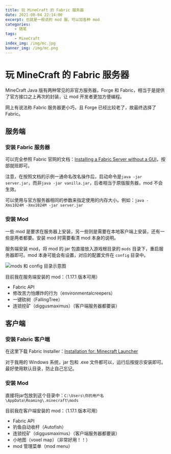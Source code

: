 ```yaml
---
title: 玩 MineCraft 的 Fabric 服务器
date: 2021-08-04 22:14:00
excerpt: 也就是一般说的 mod 服，可以加各种 mod
categories:
    - 随笔
tags:
    - MineCraft
index_img: /img/mc.jpg
banner_img: /img/mc.png
---
```


# 玩 MineCraft 的 Fabric 服务器

MineCraft Java 版有两种常见的非官方服务器，Forge 和 Fabric，相当于是提供了官方接口之上再次的封装，让 mod 开发者更加方便编程。

网上有说法称 Fabric 服务器更小巧，且 Forge 已经比较老了，故最终选择了 Fabric。

## 服务端

### 安装 Fabric 服务器

可以完全参照 Fabric 官网的文档：[Installing a Fabric Server without a GUI](https://fabricmc.net/wiki/player:tutorials:install_server)，按部就班即可。

注意，在按照文档的示例一通命名改名操作后，启动命令是`java -jar server.jar`，而非`java -jar vanilla.jar`，后者相当于原版服务器，mod 不会生效。

可以使用与官方服务器相同的参数来指定使用的内存大小。例如：`java -Xms1024M -Xmx1024M -jar server.jar`

### 安装 Mod

一些 mod 是要求在服务器上安装，另一些则是需要在本地客户端上安装，还有一些是两者都要。安装 mod 时需要看清 mod 本身的说明。

服务端安装 mod，将 mod 的 jar 包直接放入游戏根目录的 `mods` 目录下，重启服务器即可。mod 本身可能会有设置，对应的配置文件在 `config` 目录中。

![mods 和 config 目录示意图](https://i.loli.net/2021/08/04/Gh38n2fHJq6d9OK.png)

目前我在服务端安装的 mod：（1.17.1 版本可用）

+ Fabric API
+ 修改苦力怕爆炸的行为（environmentalcreepers）
+ 一键砍树（FallingTree）
+ 连锁挖矿（diggusmaximus）（客户端服务器都要装）

## 客户端

### 安装 Fabric 客户端

在这里下载 Fabric Installer：[Installation for: Minecraft Launcher](https://fabricmc.net/use/)

对于我用的 Windows 系统，jar 包和 .exe 文件都可以，运行后按提示安装即可。最好使用默认目录，防止自己忘记。

### 安装 Mod

直接将jar包放到这个目录中：`C:\Users\你的用户名\AppData\Roaming\.minecraft\mods`

目前我在客户端安装的 mod：（1.17.1 版本可用）

+ Fabric API
+ 钓鱼自动收杆（Autofish）
+ 连锁挖矿（diggusmaximus）（客户端服务器都要装）
+ 小地图（voxel map）（非常好用！！）
+ mod 管理菜单（mod menu）
